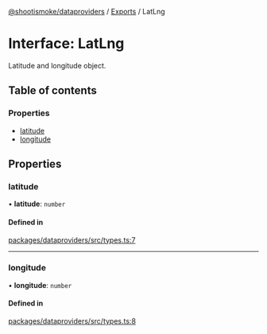 [@shootismoke/dataproviders](../README.md) / [Exports](../modules.md) / LatLng

# Interface: LatLng

Latitude and longitude object.

## Table of contents

### Properties

- [latitude](LatLng.md#latitude)
- [longitude](LatLng.md#longitude)

## Properties

### latitude

• **latitude**: `number`

#### Defined in

[packages/dataproviders/src/types.ts:7](https://github.com/shootismoke/common//blob/a593a9f/packages/dataproviders/src/types.ts#L7)

___

### longitude

• **longitude**: `number`

#### Defined in

[packages/dataproviders/src/types.ts:8](https://github.com/shootismoke/common//blob/a593a9f/packages/dataproviders/src/types.ts#L8)
